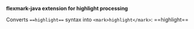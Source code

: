 **flexmark-java extension for highlight processing**

Converts `==highlight==` syntax into `<mark>highlight</mark>`: ==highlight==

